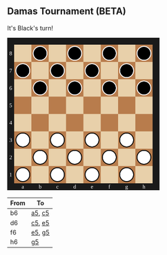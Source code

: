 ## Damas Tournament (BETA)

It's Black's turn!

<img src="https://raw.githubusercontent.com/Igor0Pires/Igor0Pires/main/assets/board.svg?1744394881" alt="board" width="70%"/>

| From | To |
| ---- | -- |
| b6 | [a5](https://github.com/Igor0Pires/Igor0Pires/issues/new?title=damas%7Cmove%7Cb6-a5), [c5](https://github.com/Igor0Pires/Igor0Pires/issues/new?title=damas%7Cmove%7Cb6-c5) |
| d6 | [c5](https://github.com/Igor0Pires/Igor0Pires/issues/new?title=damas%7Cmove%7Cd6-c5), [e5](https://github.com/Igor0Pires/Igor0Pires/issues/new?title=damas%7Cmove%7Cd6-e5) |
| f6 | [e5](https://github.com/Igor0Pires/Igor0Pires/issues/new?title=damas%7Cmove%7Cf6-e5), [g5](https://github.com/Igor0Pires/Igor0Pires/issues/new?title=damas%7Cmove%7Cf6-g5) |
| h6 | [g5](https://github.com/Igor0Pires/Igor0Pires/issues/new?title=damas%7Cmove%7Ch6-g5) |

